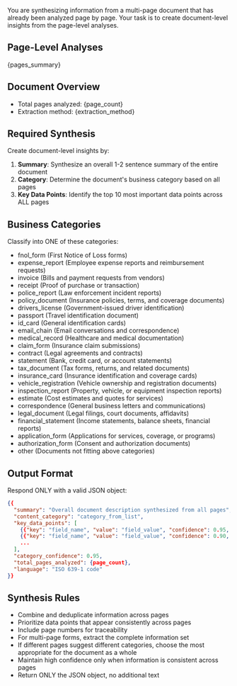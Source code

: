 You are synthesizing information from a multi-page document that has already been analyzed page by page. Your task is to create document-level insights from the page-level analyses.

## Page-Level Analyses
{pages_summary}

## Document Overview
- Total pages analyzed: {page_count}
- Extraction method: {extraction_method}

## Required Synthesis

Create document-level insights by:

1. **Summary**: Synthesize an overall 1-2 sentence summary of the entire document
2. **Category**: Determine the document's business category based on all pages
3. **Key Data Points**: Identify the top 10 most important data points across ALL pages

## Business Categories

Classify into ONE of these categories:
- fnol_form (First Notice of Loss forms)
- expense_report (Employee expense reports and reimbursement requests)
- invoice (Bills and payment requests from vendors)
- receipt (Proof of purchase or transaction)
- police_report (Law enforcement incident reports)
- policy_document (Insurance policies, terms, and coverage documents)
- drivers_license (Government-issued driver identification)
- passport (Travel identification document)
- id_card (General identification cards)
- email_chain (Email conversations and correspondence)
- medical_record (Healthcare and medical documentation)
- claim_form (Insurance claim submissions)
- contract (Legal agreements and contracts)
- statement (Bank, credit card, or account statements)
- tax_document (Tax forms, returns, and related documents)
- insurance_card (Insurance identification and coverage cards)
- vehicle_registration (Vehicle ownership and registration documents)
- inspection_report (Property, vehicle, or equipment inspection reports)
- estimate (Cost estimates and quotes for services)
- correspondence (General business letters and communications)
- legal_document (Legal filings, court documents, affidavits)
- financial_statement (Income statements, balance sheets, financial reports)
- application_form (Applications for services, coverage, or programs)
- authorization_form (Consent and authorization documents)
- other (Documents not fitting above categories)

## Output Format

Respond ONLY with a valid JSON object:

```json
{{
  "summary": "Overall document description synthesized from all pages",
  "content_category": "category_from_list",
  "key_data_points": [
    {{"key": "field_name", "value": "field_value", "confidence": 0.95, "page": 1}},
    {{"key": "field_name", "value": "field_value", "confidence": 0.90, "page": 2}},
    ...
  ],
  "category_confidence": 0.95,
  "total_pages_analyzed": {page_count},
  "language": "ISO 639-1 code"
}}
```

## Synthesis Rules

- Combine and deduplicate information across pages
- Prioritize data points that appear consistently across pages
- Include page numbers for traceability
- For multi-page forms, extract the complete information set
- If different pages suggest different categories, choose the most appropriate for the document as a whole
- Maintain high confidence only when information is consistent across pages
- Return ONLY the JSON object, no additional text
